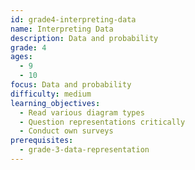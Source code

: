 ```yaml
---
id: grade4-interpreting-data
name: Interpreting Data
description: Data and probability
grade: 4
ages:
  - 9
  - 10
focus: Data and probability
difficulty: medium
learning_objectives:
  - Read various diagram types
  - Question representations critically
  - Conduct own surveys
prerequisites:
  - grade-3-data-representation
---
```

